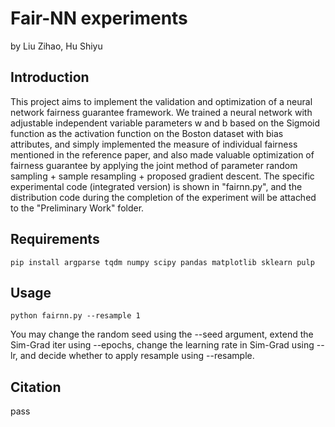 # Fair-NN experiments

by Liu Zihao, Hu Shiyu

## Introduction

This project aims to implement the validation and optimization of a neural network fairness guarantee framework. We trained a neural network with adjustable independent variable parameters w and b based on the Sigmoid function as the activation function on the Boston dataset with bias attributes, and simply implemented the measure of individual fairness mentioned in the reference paper, and also made valuable optimization of fairness guarantee by applying the joint method of parameter random sampling + sample resampling + proposed gradient descent. The specific experimental code (integrated version) is shown in "fairnn.py", and the distribution code during the completion of the experiment will be attached to the "Preliminary Work" folder.


## Requirements
```
pip install argparse tqdm numpy scipy pandas matplotlib sklearn pulp
```
## Usage
```
python fairnn.py --resample 1
```
You may change the random seed using the --seed argument, extend the Sim-Grad iter using --epochs, change the learning rate in Sim-Grad using --lr, and decide whether to apply resample using --resample.

## Citation

pass

